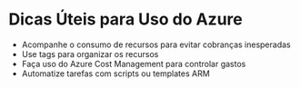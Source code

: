 # Dicas Úteis para Uso do Azure

- Acompanhe o consumo de recursos para evitar cobranças inesperadas
- Use tags para organizar os recursos
- Faça uso do Azure Cost Management para controlar gastos
- Automatize tarefas com scripts ou templates ARM
